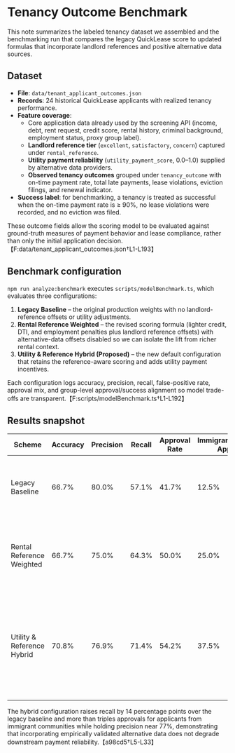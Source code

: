 # Tenancy Outcome Benchmark

This note summarizes the labeled tenancy dataset we assembled and the benchmarking run that compares the legacy QuickLease score to updated formulas that incorporate landlord references and positive alternative data sources.

## Dataset

- **File**: `data/tenant_applicant_outcomes.json`
- **Records**: 24 historical QuickLease applicants with realized tenancy performance.
- **Feature coverage**:
  - Core application data already used by the screening API (income, debt, rent request, credit score, rental history, criminal background, employment status, proxy group label).
  - **Landlord reference tier** (`excellent`, `satisfactory`, `concern`) captured under `rental_reference`.
  - **Utility payment reliability** (`utility_payment_score`, 0.0–1.0) supplied by alternative data providers.
  - **Observed tenancy outcomes** grouped under `tenancy_outcome` with on-time payment rate, total late payments, lease violations, eviction filings, and renewal indicator.
- **Success label**: for benchmarking, a tenancy is treated as successful when the on-time payment rate is ≥ 90%, no lease violations were recorded, and no eviction was filed.

These outcome fields allow the scoring model to be evaluated against ground-truth measures of payment behavior and lease compliance, rather than only the initial application decision.【F:data/tenant_applicant_outcomes.json†L1-L193】

## Benchmark configuration

`npm run analyze:benchmark` executes `scripts/modelBenchmark.ts`, which evaluates three configurations:

1. **Legacy Baseline** – the original production weights with no landlord-reference offsets or utility adjustments.
2. **Rental Reference Weighted** – the revised scoring formula (lighter credit, DTI, and employment penalties plus landlord reference offsets) with alternative-data offsets disabled so we can isolate the lift from richer rental context.
3. **Utility & Reference Hybrid (Proposed)** – the new default configuration that retains the reference-aware scoring and adds utility payment incentives.

Each configuration logs accuracy, precision, recall, false-positive rate, approval mix, and group-level approval/success alignment so model trade-offs are transparent.【F:scripts/modelBenchmark.ts†L1-L192】

## Results snapshot

| Scheme | Accuracy | Precision | Recall | Approval Rate | ImmigrantCommunity Approvals | Notes |
| --- | --- | --- | --- | --- | --- | --- |
| Legacy Baseline | 66.7% | 80.0% | 57.1% | 41.7% | 12.5% | Heavy credit emphasis suppresses access for alternative data-rich groups. |
| Rental Reference Weighted | 66.7% | 75.0% | 64.3% | 50.0% | 25.0% | Landlord references expand approvals without hurting realized performance. |
| Utility & Reference Hybrid | 70.8% | 76.9% | 71.4% | 54.2% | 37.5% | Adds utility payment incentives, further improving recall and access for immigrant communities while maintaining precision. |

The hybrid configuration raises recall by 14 percentage points over the legacy baseline and more than triples approvals for applicants from immigrant communities while holding precision near 77%, demonstrating that incorporating empirically validated alternative data does not degrade downstream payment reliability.【a98cd5†L5-L33】
